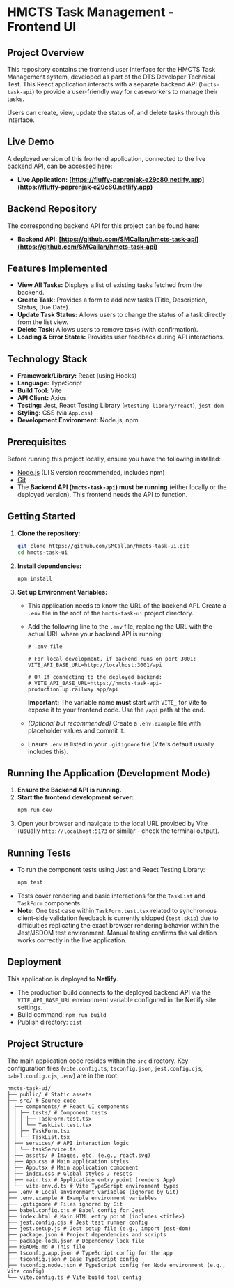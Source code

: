 # HMCTS Task Management - Frontend UI

## Project Overview

This repository contains the frontend user interface for the HMCTS Task Management system, developed as part of the DTS Developer Technical Test. This React application interacts with a separate backend API (`hmcts-task-api`) to provide a user-friendly way for caseworkers to manage their tasks.

Users can create, view, update the status of, and delete tasks through this interface.

## Live Demo

A deployed version of this frontend application, connected to the live backend API, can be accessed here:

*   **Live Application:** **[https://fluffy-paprenjak-e29c80.netlify.app](https://fluffy-paprenjak-e29c80.netlify.app)**

## Backend Repository

The corresponding backend API for this project can be found here:

*   **Backend API:** **[https://github.com/SMCallan/hmcts-task-api](https://github.com/SMCallan/hmcts-task-api)**

## Features Implemented

*   **View All Tasks:** Displays a list of existing tasks fetched from the backend.
*   **Create Task:** Provides a form to add new tasks (Title, Description, Status, Due Date).
*   **Update Task Status:** Allows users to change the status of a task directly from the list view.
*   **Delete Task:** Allows users to remove tasks (with confirmation).
*   **Loading & Error States:** Provides user feedback during API interactions.

## Technology Stack

*   **Framework/Library:** React (using Hooks)
*   **Language:** TypeScript
*   **Build Tool:** Vite
*   **API Client:** Axios
*   **Testing:** Jest, React Testing Library (`@testing-library/react`), `jest-dom`
*   **Styling:** CSS (via `App.css`)
*   **Development Environment:** Node.js, npm

## Prerequisites

Before running this project locally, ensure you have the following installed:

*   [Node.js](https://nodejs.org/) (LTS version recommended, includes npm)
*   [Git](https://git-scm.com/)
*   The **Backend API (`hmcts-task-api`) must be running** (either locally or the deployed version). This frontend needs the API to function.

## Getting Started

1.  **Clone the repository:**
    ```bash
    git clone https://github.com/SMCallan/hmcts-task-ui.git
    cd hmcts-task-ui
    ```

2.  **Install dependencies:**
    ```bash
    npm install
    ```

3.  **Set up Environment Variables:**
    *   This application needs to know the URL of the backend API. Create a `.env` file in the root of the `hmcts-task-ui` project directory.
    *   Add the following line to the `.env` file, replacing the URL with the actual URL where your backend API is running:

        ```dotenv
        # .env file

        # For local development, if backend runs on port 3001:
        VITE_API_BASE_URL=http://localhost:3001/api

        # OR If connecting to the deployed backend:
        # VITE_API_BASE_URL=https://hmcts-task-api-production.up.railway.app/api
        ```
        **Important:** The variable name **must** start with `VITE_` for Vite to expose it to your frontend code. Use the `/api` path at the end.
    *   *(Optional but recommended)* Create a `.env.example` file with placeholder values and commit it.
    *   Ensure `.env` is listed in your `.gitignore` file (Vite's default usually includes this).

## Running the Application (Development Mode)

1.  **Ensure the Backend API is running.**
2.  **Start the frontend development server:**
    ```bash
    npm run dev
    ```
3.  Open your browser and navigate to the local URL provided by Vite (usually `http://localhost:5173` or similar - check the terminal output).

## Running Tests

*   To run the component tests using Jest and React Testing Library:
    ```bash
    npm test
    ```
*   Tests cover rendering and basic interactions for the `TaskList` and `TaskForm` components.
*   **Note:** One test case within `TaskForm.test.tsx` related to synchronous client-side validation feedback is currently skipped (`test.skip`) due to difficulties replicating the exact browser rendering behavior within the Jest/JSDOM test environment. Manual testing confirms the validation works correctly in the live application.

## Deployment

This application is deployed to **Netlify**.

*   The production build connects to the deployed backend API via the `VITE_API_BASE_URL` environment variable configured in the Netlify site settings.
*   Build command: `npm run build`
*   Publish directory: `dist`

## Project Structure

The main application code resides within the `src` directory. Key configuration files (`vite.config.ts`, `tsconfig.json`, `jest.config.cjs`, `babel.config.cjs`, `.env`) are in the root.

```
hmcts-task-ui/
├── public/ # Static assets
├── src/ # Source code
│ ├── components/ # React UI components
│ │ ├── tests/ # Component tests
│ │ │ ├── TaskForm.test.tsx
│ │ │ └── TaskList.test.tsx
│ │ ├── TaskForm.tsx
│ │ └── TaskList.tsx
│ ├── services/ # API interaction logic
│ │ └── taskService.ts
│ ├── assets/ # Images, etc. (e.g., react.svg)
│ ├── App.css # Main application styles
│ ├── App.tsx # Main application component
│ ├── index.css # Global styles / resets
│ ├── main.tsx # Application entry point (renders App)
│ └── vite-env.d.ts # Vite TypeScript environment types
├── .env # Local environment variables (ignored by Git)
├── .env.example # Example environment variables
├── .gitignore # Files ignored by Git
├── babel.config.cjs # Babel config for Jest
├── index.html # Main HTML entry point (includes <title>)
├── jest.config.cjs # Jest test runner config
├── jest.setup.js # Jest setup file (e.g., import jest-dom)
├── package.json # Project dependencies and scripts
├── package-lock.json # Dependency lock file
├── README.md # This file
├── tsconfig.app.json # TypeScript config for the app
├── tsconfig.json # Base TypeScript config
├── tsconfig.node.json # TypeScript config for Node environment (e.g., Vite config)
└── vite.config.ts # Vite build tool config
```
